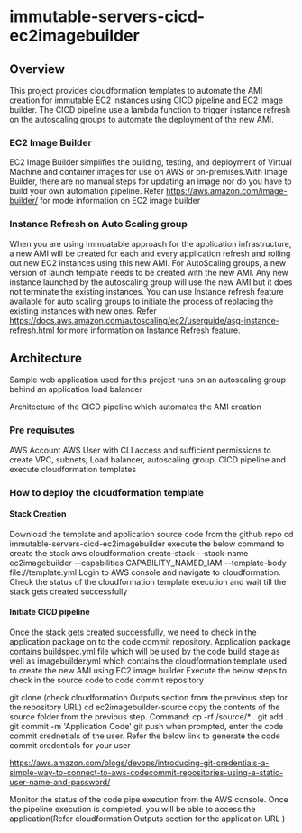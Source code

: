 # immutable-servers-cicd-ec2imagebuilder
## Overview
This project provides cloudformation templates to automate the AMI creation for immutable EC2 instances using CICD pipeline and EC2 image builder. The CICD pipeline use a lambda function to trigger instance refresh on the  autoscaling groups to automate the deployment of the new AMI.

### EC2 Image Builder
EC2 Image Builder simplifies the building, testing, and deployment of Virtual Machine and container images for use on AWS or on-premises.With Image Builder, there are no manual steps for updating an image nor do you have to build your own automation pipeline. Refer https://aws.amazon.com/image-builder/ for mode information on EC2 image builder

### Instance Refresh on Auto Scaling group
When you are using Immuatable approach for the application infrastructure, a new AMI will be created for each and every application refresh and rolling out new EC2 instances using this new AMI. For AutoScaling groups, a new version of launch template needs to be created with the new AMI. Any new instance launched by the autoscaling group will use the new AMI but it does not terminate the existing instances. You can use Instance refresh feature available for auto scaling groups to initiate the process of replacing the existing instances with new ones. Refer https://docs.aws.amazon.com/autoscaling/ec2/userguide/asg-instance-refresh.html for more information on Instance Refresh feature.

## Architecture
Sample web application used for this project runs on an autoscaling group behind an application load balancer

Architecture of the CICD pipeline which automates the AMI creation 

### Pre requisutes
AWS Account 
AWS User with CLI access and sufficient permissions to create VPC, subnets, Load balancer, autoscaling group, CICD pipeline and execute cloudformation templates

### How to deploy the cloudformation template
#### Stack Creation
Download the template and application source code from the github repo
cd immutable-servers-cicd-ec2imagebuilder
execute the below command to create the stack
aws cloudformation create-stack --stack-name ec2imagebuilder --capabilities CAPABILITY_NAMED_IAM --template-body file://template.yml
Login to AWS console and navigate to cloudformation. Check the status of the cloudformation template execution and wait till the stack gets created successfully

#### Initiate CICD pipeline
Once the stack gets created successfully, we need to check in the application package on to the code commit repository. Application package contains buildspec.yml file which will be used by the code build stage as well as imagebuilder.yml which contains the cloudformation template used to create the new AMI using EC2 image builder
Execute the below steps to check in the source code to code commit repository

git clone <HTTPS URL of the repository> (check cloudformation Outputs section from the previous step for the repository URL)
cd ec2imagebuilder-source
copy the contents of the source folder from the previous step. Command: cp -rf <immutable-servers-cicd-ec2imagebuilder>/source/* .
git add .
git commit -m 'Application Code'
git push
when prompted, enter the code commit crednetials of the user. Refer the below link to generate the code commit credentials for your user

https://aws.amazon.com/blogs/devops/introducing-git-credentials-a-simple-way-to-connect-to-aws-codecommit-repositories-using-a-static-user-name-and-password/


Monitor the status of the code pipe execution from the AWS console. Once the pipeline execution is completed, you will be able to access the application(Refer cloudformation Outputs section for the application URL )





